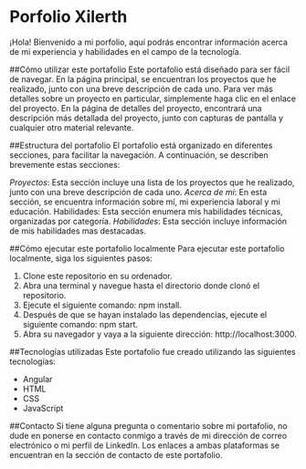 # Porfolio Xilerth

¡Hola! Bienvenido a mi porfolio, aquí podrás encontrar información acerca de mi experiencia y habilidades en el campo de la tecnología.

##Cómo utilizar este portafolio
Este portafolio está diseñado para ser fácil de navegar. En la página principal, se encuentran los proyectos que he realizado, junto con una breve descripción de cada uno. Para ver más detalles sobre un proyecto en particular, simplemente haga clic en el enlace del proyecto. En la página de detalles del proyecto, encontrará una descripción más detallada del proyecto, junto con capturas de pantalla y cualquier otro material relevante.

##Estructura del portafolio
El portafolio está organizado en diferentes secciones, para facilitar la navegación. A continuación, se describen brevemente estas secciones:

*Proyectos*: Esta sección incluye una lista de los proyectos que he realizado, junto con una breve descripción de cada uno.
*Acerca de mí*: En esta sección, se encuentra información sobre mí, mi experiencia laboral y mi educación.
Habilidades: Esta sección enumera mis habilidades técnicas, organizadas por categoría.
*Habilidades*: Esta sección incluye información de mis habilidades mas destacadas.

##Cómo ejecutar este portafolio localmente
Para ejecutar este portafolio localmente, siga los siguientes pasos:

1. Clone este repositorio en su ordenador.
2. Abra una terminal y navegue hasta el directorio donde clonó el repositorio.
3. Ejecute el siguiente comando: npm install.
4. Después de que se hayan instalado las dependencias, ejecute el siguiente comando: npm start.
5. Abra su navegador y vaya a la siguiente dirección: http://localhost:3000.


##Tecnologías utilizadas
Este portafolio fue creado utilizando las siguientes tecnologías:

* Angular
* HTML
* CSS
* JavaScript


##Contacto
Si tiene alguna pregunta o comentario sobre mi portafolio, no dude en ponerse en contacto conmigo a través de mi dirección de correo electrónico o mi perfil de LinkedIn. Los enlaces a ambas plataformas se encuentran en la sección de contacto de este portafolio.